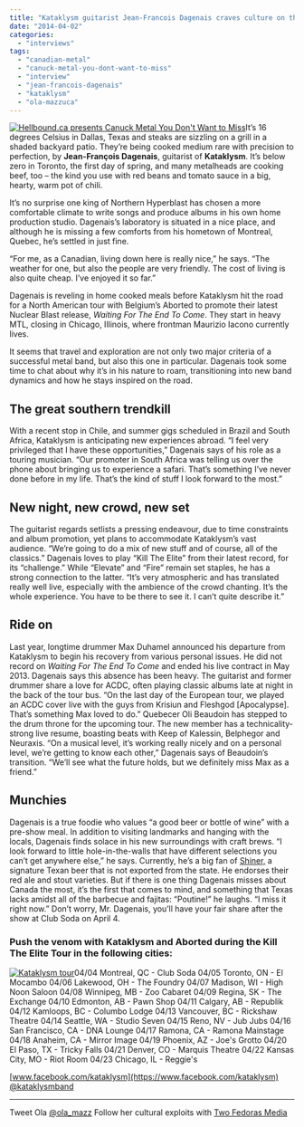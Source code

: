 ```yaml
---
title: "Kataklysm guitarist Jean-Francois Dagenais craves culture on the road"
date: "2014-04-02"
categories: 
  - "interviews"
tags: 
  - "canadian-metal"
  - "canuck-metal-you-dont-want-to-miss"
  - "interview"
  - "jean-francois-dagenais"
  - "kataklysm"
  - "ola-mazzuca"
---
```


[![Hellbound.ca presents Canuck Metal You Don't Want to Miss](https://hellbound.ca/wp-content/uploads/2014/02/canuck-metal-300x111.jpg)](https://hellbound.ca/wp-content/uploads/2014/02/canuck-metal.jpg)It’s 16 degrees Celsius in Dallas, Texas and steaks are sizzling on a grill in a shaded backyard patio. They’re being cooked medium rare with precision to perfection, by **Jean-François Dagenais**, guitarist of **Kataklysm**. It’s below zero in Toronto, the first day of spring, and many metalheads are cooking beef, too – the kind you use with red beans and tomato sauce in a big, hearty, warm pot of chili.

It’s no surprise one king of Northern Hyperblast has chosen a more comfortable climate to write songs and produce albums in his own home production studio. Dagenais’s laboratory is situated in a nice place, and although he is missing a few comforts from his hometown of Montreal, Quebec, he’s settled in just fine.

“For me, as a Canadian, living down here is really nice,” he says. “The weather for one, but also the people are very friendly. The cost of living is also quite cheap. I’ve enjoyed it so far.”

Dagenais is reveling in home cooked meals before Kataklysm hit the road for a North American tour with Belgium’s Aborted to promote their latest Nuclear Blast release, _Waiting For The End To Come_. They start in heavy MTL, closing in Chicago, Illinois, where frontman Maurizio Iacono currently lives.

It seems that travel and exploration are not only two major criteria of a successful metal band, but also this one in particular. Dagenais took some time to chat about why it’s in his nature to roam, transitioning into new band dynamics and how he stays inspired on the road.

## The great southern trendkill

With a recent stop in Chile, and summer gigs scheduled in Brazil and South Africa, Kataklysm is anticipating new experiences abroad. “I feel very privileged that I have these opportunities,” Dagenais says of his role as a touring musician. “Our promoter in South Africa was telling us over the phone about bringing us to experience a safari. That’s something I’ve never done before in my life. That’s the kind of stuff I look forward to the most.”

## New night, new crowd, new set

The guitarist regards setlists a pressing endeavour, due to time constraints and album promotion, yet plans to accommodate Kataklysm’s vast audience. “We’re going to do a mix of new stuff and of course, all of the classics.” Dagenais loves to play “Kill The Elite” from their latest record, for its “challenge.” While “Elevate” and “Fire” remain set staples, he has a strong connection to the latter. “It’s very atmospheric and has translated really well live, especially with the ambience of the crowd chanting. It’s the whole experience. You have to be there to see it. I can’t quite describe it.”

## Ride on

Last year, longtime drummer Max Duhamel announced his departure from Kataklysm to begin his recovery from various personal issues. He did not record on _Waiting For The End To Come_ and ended his live contract in May 2013. Dagenais says this absence has been heavy. The guitarist and former drummer share a love for ACDC, often playing classic albums late at night in the back of the tour bus. “On the last day of the European tour, we played an ACDC cover live with the guys from Krisiun and Fleshgod \[Apocalypse\]. That’s something Max loved to do.” Quebecer Oli Beaudoin has stepped to the drum throne for the upcoming tour. The new member has a technicality-strong live resume, boasting beats with Keep of Kalessin, Belphegor and Neuraxis. “On a musical level, it’s working really nicely and on a personal level, we’re getting to know each other,” Dagenais says of Beaudoin’s transition. “We’ll see what the future holds, but we definitely miss Max as a friend.”

## Munchies

Dagenais is a true foodie who values “a good beer or bottle of wine” with a pre-show meal. In addition to visiting landmarks and hanging with the locals, Dagenais finds solace in his new surroundings with craft brews. “I look forward to little hole-in-the-walls that have different selections you can’t get anywhere else,” he says. Currently, he’s a big fan of [Shiner,](http://www.shiner.com/) a signature Texan beer that is not exported from the state. He endorses their red ale and stout varieties. But if there is one thing Dagenais misses about Canada the most, it’s the first that comes to mind, and something that Texas lacks amidst all of the barbecue and fajitas: “Poutine!” he laughs. “I miss it right now.” Don’t worry, Mr. Dagenais, you’ll have your fair share after the show at Club Soda on April 4.

### Push the venom with Kataklysm and Aborted during the Kill The Elite Tour in the following cities:

[![Kataklysm tour](https://hellbound.ca/wp-content/uploads/2014/04/image003.jpg)](https://hellbound.ca/wp-content/uploads/2014/04/image003.jpg)04/04 Montreal, QC - Club Soda 04/05 Toronto, ON - El Mocambo 04/06 Lakewood, OH - The Foundry 04/07 Madison, WI - High Noon Saloon 04/08 Winnipeg, MB - Zoo Cabaret 04/09 Regina, SK - The Exchange 04/10 Edmonton, AB - Pawn Shop 04/11 Calgary, AB - Republik 04/12 Kamloops, BC - Columbo Lodge 04/13 Vancouver, BC - Rickshaw Theatre 04/14 Seattle, WA - Studio Seven 04/15 Reno, NV - Jub Jubs 04/16 San Francisco, CA - DNA Lounge 04/17 Ramona, CA - Ramona Mainstage 04/18 Anaheim, CA - Mirror Image 04/19 Phoenix, AZ - Joe's Grotto 04/20 El Paso, TX - Tricky Falls 04/21 Denver, CO - Marquis Theatre 04/22 Kansas City, MO - Riot Room 04/23 Chicago, IL - Reggie's

[www.facebook.com/kataklysm](https://www.facebook.com/kataklysm) [@kataklysmband](https://twitter.com/kataklysmband)

* * *

Tweet Ola [@ola\_mazz](https://twitter.com/ola_mazz) Follow her cultural exploits with [Two Fedoras Media](http://two-fedorasmedia.tumblr.com/)
